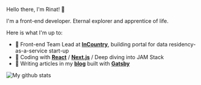 ﻿Hello there, I'm Rinat! 👋

I'm a front-end developer. Eternal explorer and apprentice of life.

Here is what I'm up to:

- :office: Front-end Team Lead at **[InCountry](https://incountry.com)**, building portal for data residency-as-a-service start-up
- :rocket: Coding with **[React](https://reactjs.org/)** / **[Next.js](https://https://nextjs.org/)** / Deep diving into JAM Stack
- :book: Writing articles in my **[blog](https://rrezyapov.com/)** built with **[Gatsby](https://www.gatsbyjs.com/)**


![My github stats](https://github-readme-stats.vercel.app/api?username=RinatRezyapov&show_icons=true&theme=calm)
   
